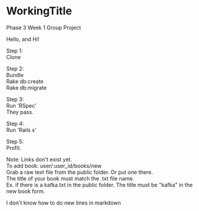 WorkingTitle
============

Phase 3 Week 1 Group Project

Hello, and Hi!

Step 1:  
Clone 

Step 2:  
Bundle  
Rake db:create  
Rake db:migrate

Step 3:  
Run 'RSpec'  
They pass.

Step 4:  
Run 'Rails s'

Step 5:  
Profit.

Note: Links don't exist yet.  
To add book: user/:user_id/books/new  
Grab a raw text file from the public folder. Or put one there.  
The title of your book must match the .txt file name.  
Ex. if there is a kafka.txt in the public folder. The title must be "kafka" in the new book form.  

I don't know how to do new lines in markdown
